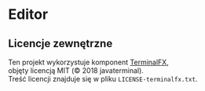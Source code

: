 # Editor

## Licencje zewnętrzne

Ten projekt wykorzystuje komponent [TerminalFX](https://github.com/javaterminal/TerminalFX),  
objęty licencją MIT (© 2018 javaterminal).  
Treść licencji znajduje się w pliku `LICENSE-terminalfx.txt`.
